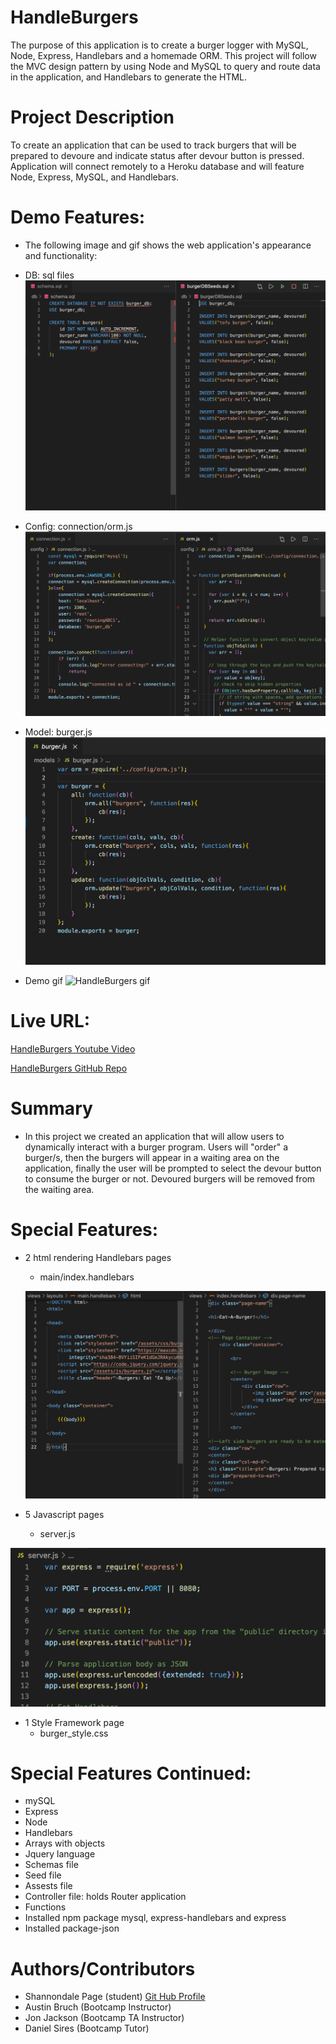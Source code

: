 # HandleBurgers

The purpose of this application is to create a burger logger with MySQL, Node, Express, Handlebars and a homemade ORM. This project will follow the MVC design pattern by using Node and MySQL to query and route data in the application, and Handlebars to generate the HTML.


# Project Description
To create an application that can be used to track burgers that will be prepared to devoure and indicate status after devour button is pressed. Application will connect remotely to a Heroku database and will feature Node, Express, MySQL, and Handlebars.


# Demo Features:
* The following image and gif shows the web application's appearance and functionality:

* DB: sql files 
![db file schema/seeds](public/assets/img/sqlFiles.png)

* Config: connection/orm.js
![config file connection/orm](public/assets/img/configFiles.png)

* Model: burger.js 
  ![models file burger](public/assets/img/burgerJS.png)

* Demo gif
![HandleBurgers gif](public/assets/img/HandleBurger.gif)

# Live URL:
<a href="https://youtu.be/MJ1nFuuw6qM">HandleBurgers Youtube Video</a>

<a href="https://github.com/sjohn214/HandleBurgers.git">HandleBurgers GitHub Repo</a>

# Summary
* In this project we created an application that will allow users to dynamically interact with a burger program. Users will "order" a burger/s, then the burgers will appear in a waiting area on the application, finally the user will be prompted to select the devour button to consume the burger or not. Devoured burgers will be removed from the waiting area.

# Special Features:
* 2 html rendering Handlebars pages

  * main/index.handlebars
  
  ![main/index](public/assets/img/mainIndex.png)


* 5 Javascript pages
  
  * server.js
  
![server file](public/assets/img/serverPic.png)

* 1 Style Framework page
  * burger_style.css

# Special Features Continued:
  * mySQL
  * Express
  * Node
  * Handlebars
  * Arrays with objects
  * Jquery language
  * Schemas file
  * Seed file
  * Assests file
  * Controller file: holds Router application
  * Functions
  * Installed npm package mysql, express-handlebars and express
  * Installed package-json


# Authors/Contributors
* Shannondale Page (student) <a href="https://github.com/sjohn214">Git Hub Profile</a>
* Austin Bruch (Bootcamp Instructor)
* Jon Jackson (Bootcamp TA Instructor)
* Daniel Sires (Bootcamp Tutor)